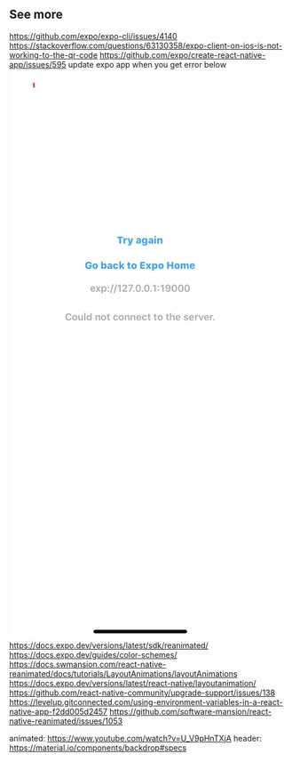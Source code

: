 ## See more

https://github.com/expo/expo-cli/issues/4140
https://stackoverflow.com/questions/63130358/expo-client-on-ios-is-not-working-to-the-qr-code
https://github.com/expo/create-react-native-app/issues/595
update expo app when you get error below
![alt text](./assets/error.jpeg)
https://docs.expo.dev/versions/latest/sdk/reanimated/
https://docs.expo.dev/guides/color-schemes/
https://docs.swmansion.com/react-native-reanimated/docs/tutorials/LayoutAnimations/layoutAnimations
https://docs.expo.dev/versions/latest/react-native/layoutanimation/
https://github.com/react-native-community/upgrade-support/issues/138
https://levelup.gitconnected.com/using-environment-variables-in-a-react-native-app-f2dd005d2457
https://github.com/software-mansion/react-native-reanimated/issues/1053

animated:
https://www.youtube.com/watch?v=U_V9pHnTXjA
header:
https://material.io/components/backdrop#specs
